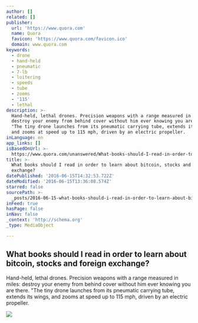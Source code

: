 ```yaml
---
author: []
related: []
publisher:
  url: 'https://www.quora.com'
  name: Quora
  favicon: 'https://www.quora.com/favicon.ico'
  domain: www.quora.com
keywords:
  - drone
  - hand-held
  - pneumatic
  - 7-lb
  - loitering
  - speeds
  - tube
  - zooms
  - '115'
  - lethal
description: >-
  Hand-held, lethal drones. Precision weapons with a range measured in miles:
  destroy your enemy from behind cover without him ever knowing you are there.
  "The tiny drone launches from its pneumatic carrying tube, extends its wings,
  and zooms at speed up to 115 mph, driven by an electric propeller.
inLanguage: en
app_links: []
isBasedOnUrl: >-
  https://www.quora.com/unanswered/What-books-should-I-read-in-order-to-learn-about-bitcoin-stocks-and-foreign-exchange
title: >-
  What books should I read in order to learn about bitcoin, stocks and foreign
  exchange?
datePublished: '2016-06-15T14:32:53.722Z'
dateModified: '2016-06-15T13:36:08.574Z'
starred: false
sourcePath: >-
  _posts/2016-06-15-what-books-should-i-read-in-order-to-learn-about-bitcoin-st.md
inFeed: true
hasPage: false
inNav: false
_context: 'http://schema.org'
_type: MediaObject

---
```

<article style=""><h1>What books should I read in order to learn about bitcoin, stocks and foreign exchange?</h1><p>Hand-held, lethal drones. Precision weapons with a range measured in miles: destroy your enemy from behind cover without him ever knowing you are there. "The tiny drone launches from its pneumatic carrying tube, extends its wings, and zooms at speed up to 115 mph, driven by an electric propeller.</p><img src="https://qsf.is.quoracdn.net/-images.new_grid.fb_share_default.pnge6dde9cfa6e03c43.png" /></article>